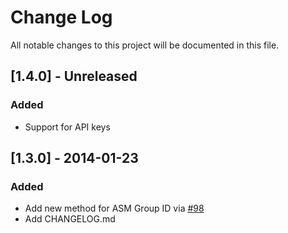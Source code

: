 # Change Log
All notable changes to this project will be documented in this file.

## [1.4.0] - Unreleased
### Added
- Support for API keys

## [1.3.0] - 2014-01-23
### Added
- Add new method for ASM Group ID via [#98](https://github.com/sendgrid/sendgrid-python/pull/98)
- Add CHANGELOG.md
